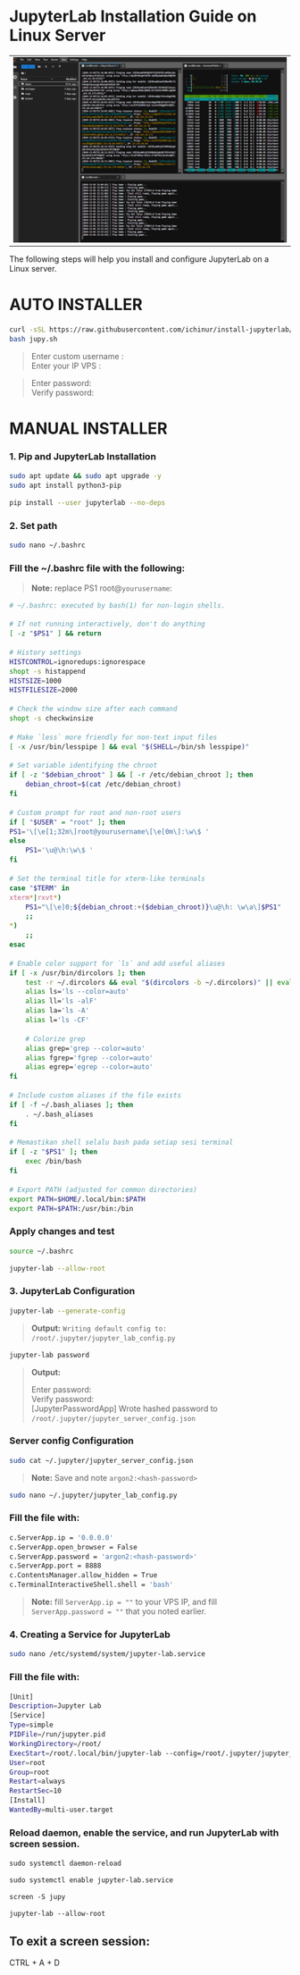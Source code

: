 # JupyterLab Installation Guide on Linux Server
<table style="width: 100%; text-align: center;">
  <tr>
    <td>
<img src="https://github.com/ichinur/install-jupyterlab/blob/main/Screenshot%202024-12-01%20221634.png" alt="JUPYLABS" width="600"/>
   </td>
  </tr>
</table>
The following steps will help you install and configure JupyterLab on a Linux server.

# AUTO INSTALLER
```bash
curl -sSL https://raw.githubusercontent.com/ichinur/install-jupyterlab/refs/heads/main/jupy-auto-install.sh -o jupy.sh
bash jupy.sh
```
> Enter custom username :  
> Enter your IP VPS :  

> Enter password:  
> Verify password:  




# MANUAL INSTALLER
### 1. Pip and JupyterLab Installation
```bash
sudo apt update && sudo apt upgrade -y
sudo apt install python3-pip
```
```bash
pip install --user jupyterlab --no-deps
```
### 2. Set path
```bash
sudo nano ~/.bashrc
```
### Fill the ~/.bashrc file with the following:
> **Note:** replace PS1 root@`yourusername`:
```bash
# ~/.bashrc: executed by bash(1) for non-login shells.

# If not running interactively, don't do anything
[ -z "$PS1" ] && return

# History settings
HISTCONTROL=ignoredups:ignorespace
shopt -s histappend
HISTSIZE=1000
HISTFILESIZE=2000

# Check the window size after each command
shopt -s checkwinsize

# Make `less` more friendly for non-text input files
[ -x /usr/bin/lesspipe ] && eval "$(SHELL=/bin/sh lesspipe)"

# Set variable identifying the chroot
if [ -z "$debian_chroot" ] && [ -r /etc/debian_chroot ]; then
    debian_chroot=$(cat /etc/debian_chroot)
fi

# Custom prompt for root and non-root users
if [ "$USER" = "root" ]; then
PS1='\[\e[1;32m\]root@yourusername\[\e[0m\]:\w\$ '
else
    PS1='\u@\h:\w\$ '
fi

# Set the terminal title for xterm-like terminals
case "$TERM" in
xterm*|rxvt*)
    PS1="\[\e]0;${debian_chroot:+($debian_chroot)}\u@\h: \w\a\]$PS1"
    ;;
*)
    ;;
esac

# Enable color support for `ls` and add useful aliases
if [ -x /usr/bin/dircolors ]; then
    test -r ~/.dircolors && eval "$(dircolors -b ~/.dircolors)" || eval "$(dircolors -b)"
    alias ls='ls --color=auto'
    alias ll='ls -alF'
    alias la='ls -A'
    alias l='ls -CF'

    # Colorize grep
    alias grep='grep --color=auto'
    alias fgrep='fgrep --color=auto'
    alias egrep='egrep --color=auto'
fi

# Include custom aliases if the file exists
if [ -f ~/.bash_aliases ]; then
    . ~/.bash_aliases
fi

# Memastikan shell selalu bash pada setiap sesi terminal
if [ -z "$PS1" ]; then
    exec /bin/bash
fi

# Export PATH (adjusted for common directories)
export PATH=$HOME/.local/bin:$PATH
export PATH=$PATH:/usr/bin:/bin

```
### Apply changes and test
```bash
source ~/.bashrc
```
```bash
jupyter-lab --allow-root
```
### 3. JupyterLab Configuration
```bash
jupyter-lab --generate-config
```
> **Output:** `Writing default config to: /root/.jupyter/jupyter_lab_config.py`
```bash
jupyter-lab password
```
> **Output:**
> 
> Enter password:  
> Verify password:  
> [JupyterPasswordApp] Wrote hashed password to `/root/.jupyter/jupyter_server_config.json`


### Server config Configuration
```bash
sudo cat ~/.jupyter/jupyter_server_config.json
```
> **Note:** Save and note `argon2:<hash-password>`

```bash
sudo nano ~/.jupyter/jupyter_lab_config.py
```
### Fill the file with:
```bash
c.ServerApp.ip = '0.0.0.0'
c.ServerApp.open_browser = False
c.ServerApp.password = 'argon2:<hash-password>'
c.ServerApp.port = 8888
c.ContentsManager.allow_hidden = True
c.TerminalInteractiveShell.shell = 'bash'
```
> **Note:** fill `ServerApp.ip = ""` to your VPS IP, and fill `ServerApp.password = ""` that you noted earlier.

### 4. Creating a Service for JupyterLab
```bash
sudo nano /etc/systemd/system/jupyter-lab.service
```
### Fill the file with:
```bash
[Unit]
Description=Jupyter Lab
[Service]
Type=simple
PIDFile=/run/jupyter.pid
WorkingDirectory=/root/
ExecStart=/root/.local/bin/jupyter-lab --config=/root/.jupyter/jupyter_lab_config.py --allow-root
User=root
Group=root
Restart=always
RestartSec=10
[Install]
WantedBy=multi-user.target
```
### Reload daemon, enable the service, and run JupyterLab with screen session.
```
sudo systemctl daemon-reload
```
```
sudo systemctl enable jupyter-lab.service
```
```
screen -S jupy
```
```
jupyter-lab --allow-root
```
## To exit a screen session:
CTRL + A + D
